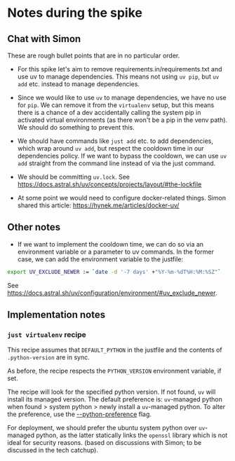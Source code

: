 # Notes during the spike

## Chat with Simon
These are rough bullet points that are in no particular order.

- For this spike let's aim to remove requirements.in/requirements.txt and use uv to manage dependencies.
This means not using `uv pip`, but `uv add` etc. instead  to manage dependencies.

- Since we would like to use `uv` to manage dependencies, we have no use for `pip`.
We can remove it from the `virtualenv` setup, but this means there is a chance of a dev
accidentally calling the system pip in activated virtual environments (as there won't be
a pip in the venv path). We should do something to prevent this.

- We should have commands like `just add` etc. to add dependencies, which wrap around `uv add`, but
respect the cooldown time in our dependencies policy. If we want to bypass the cooldown, we can use `uv add`
straight from the command line instead of via the just command.

- We should be committing `uv.lock`. See https://docs.astral.sh/uv/concepts/projects/layout/#the-lockfile

- At some point we would need to configure docker-related things. Simon shared this article:
https://hynek.me/articles/docker-uv/


## Other notes

- If we want to implement the cooldown time, we can do so via an environment variable
or a parameter to uv commands.
In the former case, we can add the environment variable to the justfile:
```sh
export UV_EXCLUDE_NEWER := `date -d '-7 days' +"%Y-%m-%dT%H:%M:%SZ"`
```
See https://docs.astral.sh/uv/configuration/environment/#uv_exclude_newer.


## Implementation notes

### `just virtualenv` recipe
This recipe assumes that `DEFAULT_PYTHON` in the justfile and the contents of `.python-version` are in sync.

As before, the recipe respects the `PYTHON_VERSION` environment variable, if set.

The recipe will look for the specified python version. If not found, `uv` will install its managed version.
The default preference is: `uv`-managed python when found > system python > newly install a `uv`-managed python.
To alter the preference, use the [--python-preference](https://docs.astral.sh/uv/reference/settings/#python-preference) flag.

For deployment, we should prefer the ubuntu system python over `uv`-managed python,
as the latter statically links the `openssl` library which is not ideal for security reasons.
(based on discussions with Simon; to be discussed in the tech catchup).
